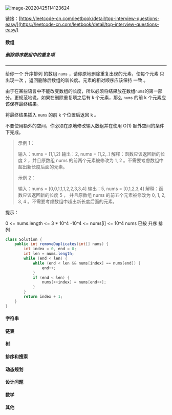 ![image-20220425114123624](https://gitee.com/JKcoding/imgs/raw/master/img01/image-20220425114123624.png)

链接：[https://leetcode-cn.com/leetbook/detail/top-interview-questions-easy/](https://leetcode-cn.com/leetbook/detail/top-interview-questions-easy/)

#### 数组

##### 删除排序数组中的重复项

---

给你一个 升序排列 的数组 `nums` ，请你原地删除重复出现的元素，使每个元素 只出现一次 ，返回删除后数组的新长度。元素的相对顺序应该保持 一致 。

由于在某些语言中不能改变数组的长度，所以必须将结果放在数组`nums`的第一部分。更规范地说，如果在删除重复项之后有 k 个元素，那么 `nums` 的前 k 个元素应该保存最终结果。

将最终结果插入 `nums` 的前 k 个位置后返回 k 。

不要使用额外的空间，你必须在原地修改输入数组并在使用 O(1) 额外空间的条件下完成。

> 示例 1：
>
> 输入：nums = [1,1,2]
> 输出：2, nums = [1,2,_]
> 解释：函数应该返回新的长度 2 ，并且原数组 nums 的前两个元素被修改为 1, 2 。不需要考虑数组中超出新长度后面的元素。
>
> 示例 2：
>
> 输入：nums = [0,0,1,1,1,2,2,3,3,4]
> 输出：5, nums = [0,1,2,3,4]
> 解释：函数应该返回新的长度 5 ， 并且原数组 nums 的前五个元素被修改为 0, 1, 2, 3, 4 。不需要考虑数组中超出新长度后面的元素。


提示：

0 <= nums.length <= 3 * 10^4
-10^4 <= nums[i] <= 10^4
nums 已按 升序 排列

```java
class Solution {
    public int removeDuplicates(int[] nums) {
        int index = 0, end = 0;
        int len = nums.length;
        while (end < len) {
            while (end < len && nums[index] == nums[end]) {
                end++;
            }
            if (end < len) {
                nums[++index] = nums[end++];
            }
        }
        return index + 1;
    }
}
```



#### 字符串

#### 链表

#### 树

#### 排序和搜索

#### 动态规划

#### 设计问题

#### 数学

#### 其他